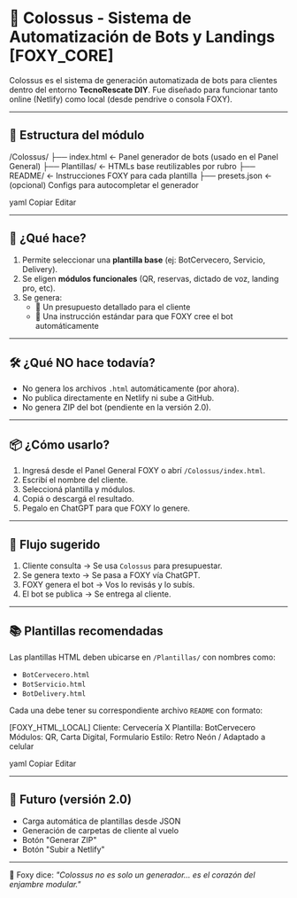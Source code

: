 # 🤖 Colossus - Sistema de Automatización de Bots y Landings [FOXY_CORE]

Colossus es el sistema de generación automatizada de bots para clientes dentro del entorno **TecnoRescate DIY**. Fue diseñado para funcionar tanto online (Netlify) como local (desde pendrive o consola FOXY).

---

## 📁 Estructura del módulo

/Colossus/
├── index.html ← Panel generador de bots (usado en el Panel General)
├── Plantillas/ ← HTMLs base reutilizables por rubro
├── README/ ← Instrucciones FOXY para cada plantilla
├── presets.json ← (opcional) Configs para autocompletar el generador

yaml
Copiar
Editar

---

## 🧠 ¿Qué hace?

1. Permite seleccionar una **plantilla base** (ej: BotCervecero, Servicio, Delivery).
2. Se eligen **módulos funcionales** (QR, reservas, dictado de voz, landing pro, etc).
3. Se genera:
   - 🧾 Un presupuesto detallado para el cliente
   - 🤖 Una instrucción estándar para que FOXY cree el bot automáticamente

---

## 🛠️ ¿Qué NO hace todavía?

- No genera los archivos `.html` automáticamente (por ahora).
- No publica directamente en Netlify ni sube a GitHub.
- No genera ZIP del bot (pendiente en la versión 2.0).

---

## 📦 ¿Cómo usarlo?

1. Ingresá desde el Panel General FOXY o abrí `/Colossus/index.html`.
2. Escribí el nombre del cliente.
3. Seleccioná plantilla y módulos.
4. Copiá o descargá el resultado.
5. Pegalo en ChatGPT para que FOXY lo genere.

---

## 🧩 Flujo sugerido

1. Cliente consulta → Se usa `Colossus` para presupuestar.
2. Se genera texto → Se pasa a FOXY vía ChatGPT.
3. FOXY genera el bot → Vos lo revisás y lo subís.
4. El bot se publica → Se entrega al cliente.

---

## 📚 Plantillas recomendadas

Las plantillas HTML deben ubicarse en `/Plantillas/` con nombres como:

- `BotCervecero.html`
- `BotServicio.html`
- `BotDelivery.html`

Cada una debe tener su correspondiente archivo `README` con formato:

[FOXY_HTML_LOCAL]
Cliente: Cervecería X
Plantilla: BotCervecero
Módulos: QR, Carta Digital, Formulario
Estilo: Retro Neón / Adaptado a celular

yaml
Copiar
Editar

---

## 🔮 Futuro (versión 2.0)

- Carga automática de plantillas desde JSON
- Generación de carpetas de cliente al vuelo
- Botón "Generar ZIP"
- Botón "Subir a Netlify"

---

🦊 Foxy dice: *"Colossus no es solo un generador... es el corazón del enjambre modular."*

